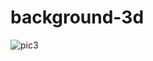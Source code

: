 # background-3d
![pic3](https://github.com/Khushbu001656/background-3d/assets/139963700/d1e460c1-ca19-46fe-927d-552bdbed8e61)

